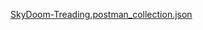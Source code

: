 [SkyDoom-Treading.postman_collection.json](https://github.com/user-attachments/files/17348020/SkyDoom-Treading.postman_collection.json)

